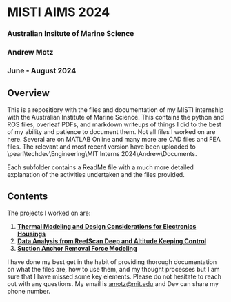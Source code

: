 # MISTI AIMS 2024
### Australian Insitute of Marine Science
### Andrew Motz
### June - August 2024

## Overview
This is a repositiory with the files and documentation of my MISTI internship with the Australian Institute of Marine Science. This contains the python and ROS files, overleaf PDFs, and markdown writeups of things I did to the best of my ability and patience to document them. Not all files I worked on are here. Several are on MATLAB Online and many more are CAD files and FEA files. The relevant and most recent version have been uploaded to \\pearl\techdev\Engineering\MIT Interns 2024\Andrew\Documents.

Each subfolder contains a ReadMe file with a much more detailed explanation of the activities undertaken and the files provided.

## Contents
The projects I worked on are:
1) **[Thermal Modeling and Design Considerations for Electronics Housings](Thermal)**
2) **[Data Analysis from ReefScan Deep and Altitude Keeping Control](ReefScanDeep_Altitude)**
3) **[Suction Anchor Removal Force Modeling](Anchor_Suction)**

I have done my best get in the habit of providing thorough documentation on what the files are, how to use them, and my thought processes but I am sure that I have missed some key elements. Please do not hesitate to reach out with any questions. My email is amotz@mit.edu and Dev can share my phone number. 